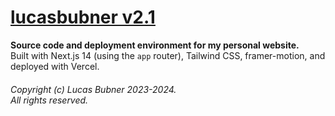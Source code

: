 # [lucasbubner v2.1](https://bubner.me/)
**Source code and deployment environment for my personal website.** <br>
Built with Next.js 14 (using the `app` router), Tailwind CSS, framer-motion, and deployed with Vercel.

###### Copyright (c) Lucas Bubner 2023-2024. <br> All rights reserved.
